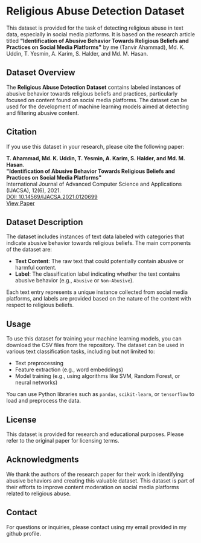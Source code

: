 # Religious Abuse Detection Dataset

This dataset is provided for the task of detecting religious abuse in text data, especially in social media platforms. It is based on the research article titled **"Identification of Abusive Behavior Towards Religious Beliefs and Practices on Social Media Platforms"** by me (Tanvir Ahammad), Md. K. Uddin, T. Yesmin, A. Karim, S. Halder, and Md. M. Hasan.

## Dataset Overview

The **Religious Abuse Detection Dataset** contains labeled instances of abusive behavior towards religious beliefs and practices, particularly focused on content found on social media platforms. The dataset can be used for the development of machine learning models aimed at detecting and filtering abusive content.

## Citation

If you use this dataset in your research, please cite the following paper:

**T. Ahammad, Md. K. Uddin, T. Yesmin, A. Karim, S. Halder, and Md. M. Hasan**.  
**"Identification of Abusive Behavior Towards Religious Beliefs and Practices on Social Media Platforms"**  
International Journal of Advanced Computer Science and Applications (IJACSA), 12(6), 2021.  
[DOI: 10.14569/IJACSA.2021.0120699](https://doi.org/10.14569/IJACSA.2021.0120699)  
[View Paper](https://thesai.org/Publications/ViewPaper?Volume=12&Issue=6&Code=IJACSA&SerialNo=99)

## Dataset Description

The dataset includes instances of text data labeled with categories that indicate abusive behavior towards religious beliefs. The main components of the dataset are:

- **Text Content**: The raw text that could potentially contain abusive or harmful content.
- **Label**: The classification label indicating whether the text contains abusive behavior (e.g., `Abusive` or `Non-Abusive`).
  
Each text entry represents a unique instance collected from social media platforms, and labels are provided based on the nature of the content with respect to religious beliefs.


## Usage

To use this dataset for training your machine learning models, you can download the CSV files from the repository. The dataset can be used in various text classification tasks, including but not limited to:

- Text preprocessing
- Feature extraction (e.g., word embeddings)
- Model training (e.g., using algorithms like SVM, Random Forest, or neural networks)

You can use Python libraries such as `pandas`, `scikit-learn`, or `tensorflow` to load and preprocess the data.

## License

This dataset is provided for research and educational purposes. Please refer to the original paper for licensing terms.

## Acknowledgments

We thank the authors of the research paper for their work in identifying abusive behaviors and creating this valuable dataset. This dataset is part of their efforts to improve content moderation on social media platforms related to religious abuse.

## Contact

For questions or inquiries, please contact using my email provided in my github profile. 

